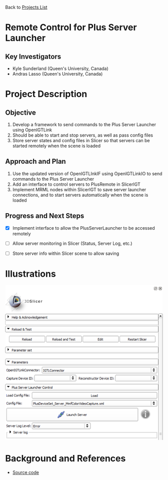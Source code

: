 Back to [Projects List](../../README.md#ProjectsList)

# Remote Control for Plus Server Launcher

## Key Investigators

- Kyle Sunderland (Queen's University, Canada)
- Andras Lasso (Queen's University, Canada)

# Project Description

## Objective

1. Develop a framework to send commands to the Plus Server Launcher using OpenIGTLink
1. Should be able to start and stop servers, as well as pass config files
1. Store server states and config files in Slicer so that servers can be started remotely when the scene is loaded

## Approach and Plan

1. Use the updated version of OpenIGTLInkIF using OpenIGTLinkIO to send commands to the Plus Server Launcher
1. Add an interface to control servers to PlusRemote in SlicerIGT
1. Implement MRML nodes within SlicerIGT to save server launcher connections, and to start servers automatically when the scene is loaded

## Progress and Next Steps

<!--Describe progress and next steps in a few bullet points as you are making progress.-->
- [x] Implement interface to allow the PlusServerLauncher to be accessed remotely

- [ ] Allow server monitoring in Slicer (Status, Server Log, etc.)

- [ ] Store server info within Slicer scene to allow saving

# Illustrations

<!--Add pictures and links to videos that demonstrate what has been accomplished.-->
![PlusRemoteDemo](PlusRemoteDemo.png)

# Background and References

<!--Use this space for information that may help people better understand your project, like links to papers, source code, or data.-->

- [Source code](https://github.com/Sunderlandkyl/PlusApp)
